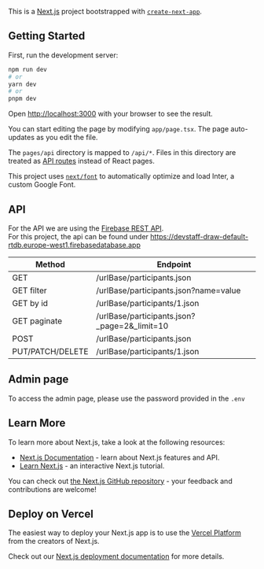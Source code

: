 This is a [Next.js](https://nextjs.org/) project bootstrapped with [`create-next-app`](https://github.com/vercel/next.js/tree/canary/packages/create-next-app).

## Getting Started

First, run the development server:

```bash
npm run dev
# or
yarn dev
# or
pnpm dev
```

Open [http://localhost:3000](http://localhost:3000) with your browser to see the result.

You can start editing the page by modifying `app/page.tsx`. The page auto-updates as you edit the file.

The `pages/api` directory is mapped to `/api/*`. Files in this directory are treated as [API routes](https://nextjs.org/docs/api-routes/introduction) instead of React pages.

This project uses [`next/font`](https://nextjs.org/docs/basic-features/font-optimization) to automatically optimize and load Inter, a custom Google Font.

## API 

For the API we are using the [Firebase REST API](https://firebase.google.com/docs/database/rest/start).  
For this project, the api can be found under https://devstaff-draw-default-rtdb.europe-west1.firebasedatabase.app


| Method	          | Endpoint 	                                     |
|------------------|------------------------------------------------|
| GET              | /urlBase/participants.json                     |
| GET filter       | /urlBase/participants.json?name=value          |
| GET by id        | /urlBase/participants/1.json                   |
| GET paginate     | /urlBase/participants.json?_page=2&_limit=10   |
| POST             | /urlBase/participants.json                     |
| PUT/PATCH/DELETE | /urlBase/participants/1.json                   |


## Admin page

To access the admin page, please use the password provided in the `.env`


## Learn More

To learn more about Next.js, take a look at the following resources:

- [Next.js Documentation](https://nextjs.org/docs) - learn about Next.js features and API.
- [Learn Next.js](https://nextjs.org/learn) - an interactive Next.js tutorial.

You can check out [the Next.js GitHub repository](https://github.com/vercel/next.js/) - your feedback and contributions are welcome!

## Deploy on Vercel

The easiest way to deploy your Next.js app is to use the [Vercel Platform](https://vercel.com/new?utm_medium=default-template&filter=next.js&utm_source=create-next-app&utm_campaign=create-next-app-readme) from the creators of Next.js.

Check out our [Next.js deployment documentation](https://nextjs.org/docs/deployment) for more details.
